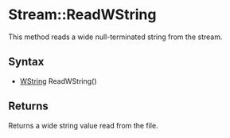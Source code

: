 # Stream::ReadWString #
This method reads a wide null-terminated string from the stream.

## Syntax ##
- [WString](WString.md) ReadWString()

## Returns ##
Returns a wide string value read from the file.
